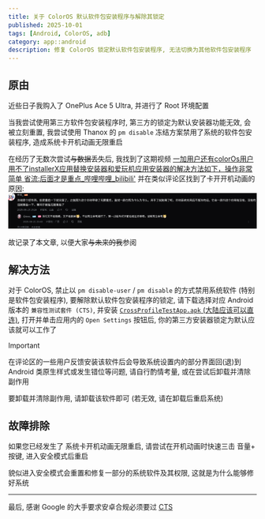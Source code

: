 ```yaml
---
title: 关于 ColorOS 默认软件包安装程序与解除其锁定
published: 2025-10-01
tags: [Android, ColorOS, adb]
category: app::android
description: 修复 ColorOS 锁定默认软件包安装程序, 无法切换为其他软件包安装程序
---
```


## 原由
近些日子我购入了 OnePlus Ace 5 Ultra, 并进行了 Root 环境配置

当我尝试使用第三方软件包安装程序时, 第三方的锁定为默认安装器功能无效, 会被立刻重置, 我尝试使用 Thanox 的 `pm disable` 冻结方案禁用了系统的软件包安装程序, 造成系统卡开机动画无限重启

在经历了无数次尝试~~与数据丢失~~后, 我找到了这期视频
[一加用户还有colorOs用户用不了installerX应用替换安装器和爱玩机应用安装器的解决方法如下，操作非常简单 省流:后面才是重点_哔哩哔哩_bilibili'](https://www.bilibili.com/video/BV1p7MUzyE7v/)
并在类似评论区找到了卡开开机动画的原因:
![reason-of-auto-reboot](./images/color-os-fix-package-installer/reason-of-auto-reboot.png)

故记录了本文章, 以便大家~~与未来的我~~参阅

## 解决方法
对于 ColorOS, 禁止以 `pm disable-user` / `pm disable` 的方式禁用系统软件 (特别是软件包安装程序), 要解除默认软件包安装程序的锁定, 请下载选择对应 Android 版本的 `兼容性测试套件 (CTS)`, 并安装 [`CrossProfileTestApp.apk` (大陆应该可以直连)](https://source.android.google.cn/docs/compatibility/cts/downloads), 打开并单击应用内的 `Open Settings` 按钮后, 你的第三方安装器锁定为默认应该就可以工作了

> [!IMPORTANT]
> 在评论区的一些用户反馈安装该软件后会导致系统设置内的部分界面回(退)到 Android 类原生样式或发生错位等问题, 请自行酌情考量, 或在尝试后卸载并清除副作用

要卸载并清除副作用, 请卸载该软件即可 (若无效, 请在卸载后重启系统)

## 故障排除
如果您已经发生了 系统卡开机动画无限重启, 请尝试在开机动画时快速三击 音量+ 按键, 进入安全模式后重启

貌似进入安全模式会重置和修复一部分的系统软件及其权限, 这就是为什么能够修好系统

---
最后, 感谢 Google 的大手要求安卓合规必须要过 [CTS](https://source.android.com/docs/compatibility/cts)
